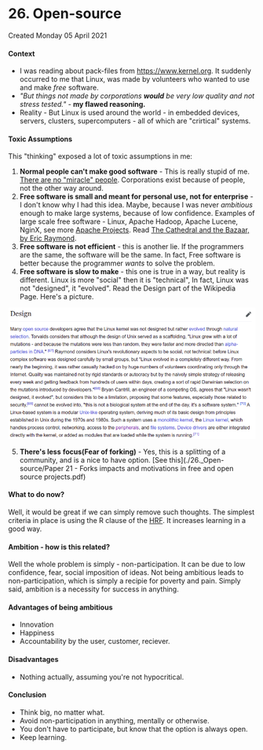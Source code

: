 # 26. Open-source
Created Monday 05 April 2021

#### Context

* I was reading about pack-files from <https://www.kernel.org>. It suddenly occurred to me that Linux, was made by volunteers who wanted to use and make *free* software.
* *"But things not made by corporations **would** be very low quality and not stress tested."* - **my flawed reasoning.**
* Reality - But Linux is used around the world - in embedded devices, servers, clusters, supercomputers - all of which are "crirtical" systems.


#### Toxic Assumptions
This "thinking" exposed a lot of toxic assumptions in me:

1. **Normal people can't make good software** - This is really stupid of me. [There are no "miracle" people](https://youtu.be/IIDLcaQVMqw). Corporations exist because of people, not the other way around.
2. **Free software is small and meant for personal use, not for enterprise** - I don't know why I had this idea. Maybe, because I was never *ambitious* enough to make large systems, because of low confidence. Examples of large scale free software - Linux, Apache Hadoop, Apache Lucene, NginX, see more [Apache Projects](https://en.wikipedia.org/wiki/List_of_Apache_Software_Foundation_projects). Read [The Cathedral and the Bazaar, by Eric Raymond](http://www.catb.org/~esr/writings/cathedral-bazaar/).
3. **Free software is not efficient** - this is another lie. If the programmers are the same, the software will be the same. In fact, Free software is better because the programmer *wants* to solve the problem.
4. **Free software is slow to make** - this one is true in a way, but reality is different. Linux is more "social" then it is "technical", In fact, Linux was not "designed", it "evolved". Read the Design part of the Wikipedia Page. Here's a picture.

![](./26._Open-source/pasted_image.png)

5. **There's less** **focus(Fear of forking)** - Yes, this is a splitting of a community, and is a nice to have option. [See this](./26._Open-source/Paper 21 - Forks impacts and motivations in free and open source projects.pdf)


#### What to do now?
Well, it would be great if we can simply remove such thoughts. The simplest criteria in place is using the R clause of the [HRF](./24._HRF_-_three_params.md). It increases learning in a good way.

#### Ambition - how is this related?
Well the whole problem is simply - non-participation. It can be due to low confidence, fear, social imposition of ideas. Not being ambitious leads to non-participation, which is simply a recipie for poverty and pain. Simply said, ambition is a necessity for success in anything.

#### Advantages of being ambitious

* Innovation
* Happiness
* Accountability by the user, customer, reciever.


#### Disadvantages

* Nothing actually, assuming you're not hypocritical.


#### Conclusion

* Think big, no matter what.
* Avoid non-participation in anything, mentally or otherwise. 
* You don't have to participate, but know that the option is always open.
* Keep learning.


